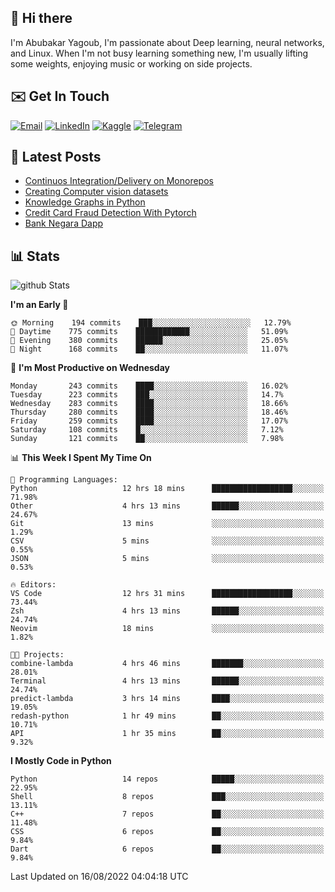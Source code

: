 ## 👋 Hi there

I'm Abubakar Yagoub, I'm passionate about Deep learning, neural networks, and
Linux. When I'm not busy learning something new, I'm usually lifting some
weights, enjoying music or working on side projects.

## ✉️ Get In Touch

[![Email](https://img.shields.io/badge/Email-f1f1f1?style=for-the-badge&logo=gmail&logoColor=0f111a)](mailto:hi@blacksuan19.dev)
[![LinkedIn](https://img.shields.io/badge/LinkedIn-0077B5?style=for-the-badge&logo=linkedin&logoColor=white)](https://www.linkedin.com/in/blacksuan19/)
[![Kaggle](https://img.shields.io/badge/Kaggle-5acfff?style=for-the-badge&logo=kaggle&logoColor=white)](http://kaggle.com/abubakaryagob/)
[![Telegram](https://img.shields.io/badge/Telegram-2CA5E0?style=for-the-badge&logo=telegram&logoColor=white)](https://t.me/blacksuan19)

## 📩 Latest Posts

<!-- BLOG-POST-LIST:START -->
- [Continuos Integration/Delivery on Monorepos](http://blacksuan19.dev/blog/github-actions-monorepos/)
- [Creating Computer vision datasets](http://blacksuan19.dev/blog/creating-datasets/)
- [Knowledge Graphs in Python](http://blacksuan19.dev/projects/Knowledge_Graphs/)
- [Credit Card Fraud Detection With Pytorch](http://blacksuan19.dev/projects/credit-card-fraud-detection-with-pytorch/)
- [Bank Negara Dapp](http://blacksuan19.dev/projects/bank-negara/)
<!-- BLOG-POST-LIST:END -->

## 📊 Stats

![github Stats](https://github-readme-stats.vercel.app/api?username=blacksuan19&theme=github_dark&show_icons=true&count_private=true&custom_title=Github%20Stats&hide_border=true)

<!--START_SECTION:waka-->
**I'm an Early 🐤** 

```text
🌞 Morning    194 commits    ███░░░░░░░░░░░░░░░░░░░░░░   12.79% 
🌆 Daytime    775 commits    ████████████░░░░░░░░░░░░░   51.09% 
🌃 Evening    380 commits    ██████░░░░░░░░░░░░░░░░░░░   25.05% 
🌙 Night      168 commits    ██░░░░░░░░░░░░░░░░░░░░░░░   11.07%

```
📅 **I'm Most Productive on Wednesday** 

```text
Monday       243 commits    ████░░░░░░░░░░░░░░░░░░░░░   16.02% 
Tuesday      223 commits    ███░░░░░░░░░░░░░░░░░░░░░░   14.7% 
Wednesday    283 commits    ████░░░░░░░░░░░░░░░░░░░░░   18.66% 
Thursday     280 commits    ████░░░░░░░░░░░░░░░░░░░░░   18.46% 
Friday       259 commits    ████░░░░░░░░░░░░░░░░░░░░░   17.07% 
Saturday     108 commits    █░░░░░░░░░░░░░░░░░░░░░░░░   7.12% 
Sunday       121 commits    ██░░░░░░░░░░░░░░░░░░░░░░░   7.98%

```


📊 **This Week I Spent My Time On** 

```text
💬 Programming Languages: 
Python                   12 hrs 18 mins      ██████████████████░░░░░░░   71.98% 
Other                    4 hrs 13 mins       ██████░░░░░░░░░░░░░░░░░░░   24.67% 
Git                      13 mins             ░░░░░░░░░░░░░░░░░░░░░░░░░   1.29% 
CSV                      5 mins              ░░░░░░░░░░░░░░░░░░░░░░░░░   0.55% 
JSON                     5 mins              ░░░░░░░░░░░░░░░░░░░░░░░░░   0.53%

🔥 Editors: 
VS Code                  12 hrs 31 mins      ██████████████████░░░░░░░   73.44% 
Zsh                      4 hrs 13 mins       ██████░░░░░░░░░░░░░░░░░░░   24.74% 
Neovim                   18 mins             ░░░░░░░░░░░░░░░░░░░░░░░░░   1.82%

🐱‍💻 Projects: 
combine-lambda           4 hrs 46 mins       ███████░░░░░░░░░░░░░░░░░░   28.01% 
Terminal                 4 hrs 13 mins       ██████░░░░░░░░░░░░░░░░░░░   24.74% 
predict-lambda           3 hrs 14 mins       ████░░░░░░░░░░░░░░░░░░░░░   19.05% 
redash-python            1 hr 49 mins        ██░░░░░░░░░░░░░░░░░░░░░░░   10.71% 
API                      1 hr 35 mins        ██░░░░░░░░░░░░░░░░░░░░░░░   9.32%

```

**I Mostly Code in Python** 

```text
Python                   14 repos            █████░░░░░░░░░░░░░░░░░░░░   22.95% 
Shell                    8 repos             ███░░░░░░░░░░░░░░░░░░░░░░   13.11% 
C++                      7 repos             ██░░░░░░░░░░░░░░░░░░░░░░░   11.48% 
CSS                      6 repos             ██░░░░░░░░░░░░░░░░░░░░░░░   9.84% 
Dart                     6 repos             ██░░░░░░░░░░░░░░░░░░░░░░░   9.84%

```



 Last Updated on 16/08/2022 04:04:18 UTC
<!--END_SECTION:waka-->
